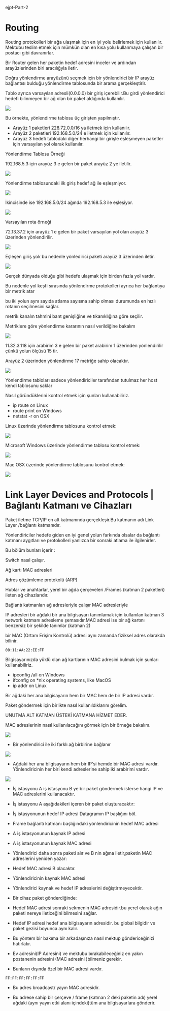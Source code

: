 ejpt-Part-2

# Routing


Routing protokolleri bir ağa ulaşmak için en iyi yolu belirlemek için kullanılır. Mektubu teslim etmek için  mümkün olan en kısa yolu  kullanmaya çalışan bir postacı gibi davranırlar.

Bir Router gelen her paketin hedef adresini inceler ve  ardından arayüzlerinden biri aracılığyla iletir.

Doğru yönlendirme arayüzünü seçmek için bir yönlendirici bir IP arayüz bağlantısı bulduğu yönlendirme tablosunda bir arama gerçekleştirir.

Tablo ayrıca varsayılan adresli(0.0.0.0) bir giriş içerebilir.Bu girdi yönlendirici hedefi bilinmeyen bir ağ olan bir paket aldığında kullanılır.

![](https://raw.githubusercontent.com/cagatayceyhan/terminal_Img/main/R1.PNG)

Bu örnekte, yönlendirme tablosu üç girişten yapılmıştır.


- Arayüz 1 paketleri 228.72.0.0/16 ya iletmek için kullanılır.
- Arayüz 2 paketleri 192.168.5.0/24 e iletmek için kullanılır.
- Arayüz 3 hedefi tablodaki diğer herhangi bir girişle eşleşmeyen paketler için varsayılan yol olarak kullanılır.

Yönlendirme Tablosu Örneği

192.168.5.3 için arayüz 3 e gelen bir paket arayüz 2 ye iletilir.

![](https://raw.githubusercontent.com/cagatayceyhan/terminal_Img/main/R2.PNG)

Yönlendirme tablosundaki ilk giriş hedef ağ ile eşleşmiyor.

![](https://raw.githubusercontent.com/cagatayceyhan/terminal_Img/main/R3.PNG)




İkincisinde ise 192.168.5.0/24 ağında 192.168.5.3 ile eşleşiyor.

![](https://raw.githubusercontent.com/cagatayceyhan/terminal_Img/main/R4.PNG)

Varsayılan rota örneği

72.13.37.2 için arayüz 1 e gelen bir paket varsayılan yol olan arayüz 3 üzerinden yönlendirilir.

![](https://raw.githubusercontent.com/cagatayceyhan/terminal_Img/main/R5.PNG)


Eşleşen giriş yok bu nedenle yönledirici paketi arayüz 3 üzerinden iletir.

![](https://raw.githubusercontent.com/cagatayceyhan/terminal_Img/main/R6.PNG)


Gerçek dünyada olduğu gibi hedefe ulaşmak için birden fazla yol vardır.

Bu nedenle yol keşfi sırasında yönlendirme protokolleri ayrıca her bağlantıya bir metrik atar

bu iki yolun aynı sayıda atlama sayısına sahip olması durumunda en hızlı rotanın seçilmesini sağlar.

metrik kanalın tahmini bant genişliğine ve tıkanıklığına göre seçilir.

Metriklere göre yönlendirme kararının nasıl verildiğine bakalım

![](https://raw.githubusercontent.com/cagatayceyhan/terminal_Img/main/R7.PNG)


11.32.3.118 için arabirim 3 e gelen bir paket arabirim 1 üzerinden yönlendirilir çünkü yolun ölçüsü 15 tir.

Arayüz 2 üzerinden yönlendirme 17 metriğe sahip olacaktır.

![](https://raw.githubusercontent.com/cagatayceyhan/terminal_Img/main/R8.PNG)




Yönlendirme tabloları sadece yönlendiriciler tarafından tutulmaz her host kendi tablosunu saklar

Nasıl göründüklerini kontrol etmek için şunları kullanabiliriz.


- ip route on Linux
- route print on Windows
- netstat -r on OSX

Linux üzerinde yönlendirme tablosunu kontrol etmek:

![](https://raw.githubusercontent.com/cagatayceyhan/terminal_Img/main/R9.PNG)

Microsoft Windows üzerinde yönlendirme tablosu kontrol etmek:


![](https://raw.githubusercontent.com/cagatayceyhan/terminal_Img/main/R10.PNG)


Mac OSX üzerinde yönlendirme tablosunu kontrol etmek:

![](https://raw.githubusercontent.com/cagatayceyhan/terminal_Img/main/R11.PNG)

# Link Layer Devices and Protocols | Bağlantı Katmanı ve Cihazları
Paket iletme TCP/IP en alt katmanında gerçekleşir.Bu katmanın adı Link Layer /bağlantı katmanıdır.

Yönlendiriciler hedefe giden en iyi genel yolun farkında olsalar da bağlantı katmanı aygıtları ve protokolleri yanlızca bir sonraki atlama ile ilgilenirler.

Bu bölüm bunları içerir : 

Switch nasıl çalışır.

Ağ kartı MAC adresleri

Adres çözümleme protokolü (ARP)

Hublar ve anahtarlar, yerel bir ağda  çerçeveleri /Frames (katman 2 paketleri) ileten ağ cihazlarıdır.

Bağlantı katmanları ağ adresleriyle çalışır MAC adresleriyle

IP adresleri bir ağdaki bir ana bilgisayarı tanımlamak için kullanılan katman 3 network katmanı adresleme şemasıdır.MAC adresi ise bir ağ kartını  benzersiz bir şekilde tanımlar (katman 2)

bir MAC (Ortam Erişim Kontrolü) adresi aynı zamanda fiziksel adres olarakda bilinir.


```
00:11:AA:22:EE:FF
```

Bilgisayarınızda yüklü olan ağ kartlarının MAC adresini bulmak için şunları kullanabiliriz.

- ipconfig /all on Windows
- ifconfig on *nix operating systems, like MacOS
- ip addr on Linux

Bir ağdaki her ana bilgisayarın hem bir MAC hem de bir IP adresi vardır.

Paket göndermek için  birlikte nasıl kullanıldıklarını görelim.

UNUTMA ALT KATMAN ÜSTEKİ KATMANA HİZMET EDER.

MAC adreslerinin nasıl kullanılacağını görmek için bir örneğe bakalım.

![](https://raw.githubusercontent.com/cagatayceyhan/terminal_Img/main/LA1.PNG)



* Bir yönlendirici ile iki farklı ağ birbirine bağlanır

![](https://raw.githubusercontent.com/cagatayceyhan/terminal_Img/main/LA2.PNG)

* Ağdaki her ana bilgisayarın hem bir IP'si hemde bir MAC adresi vardır. Yönlendiricinin her biri kendi adreslerine sahip iki arabirimi vardır.

![](https://raw.githubusercontent.com/cagatayceyhan/terminal_Img/main/LA3.PNG)






* İş istasyonu A iş istasyonu B ye bir paket göndermek isterse hangi IP ve MAC adreslerini kullanacaktır.

* İş istasyonu A aşağıdakileri içeren bir paket oluşturacaktır:

* İş istasyonunun hedef IP adresi Datagramın IP  başlığını böl.

* Frame bağlantı katmanı başlığındaki yönlendiricinin hedef MAC adresi

* A iş istasyonunun kaynak IP adresi

* A iş istasyonunun kaynak MAC adresi

* Yönlendirici daha sonra paketi alır ve B nin ağına iletir,paketin MAC adreslerini yeniden yazar:

* Hedef MAC adresi  B olacaktır.

* Yönlendiricinin kaynak MAC adresi

* Yönlendirici kaynak ve hedef IP adreslerini değiştirmeyecektir.

* Bir cihaz paket gönderdiğinde:

* Hedef MAC adresi sonraki sekmenin MAC adresidir.bu yerel olarak ağın paketi nereye ileticeğini bilmesini sağlar.

* Hedef IP adresi hedef ana bilgisayarın adresidir. bu global bilgidir ve paket gezisi boyunca aynı kalır.

* Bu yöntem bir  bakıma bir arkadaşınıza nasıl mektup göndericeğinizi hatırlatır.

* Ev adresini(IP Adresini) ve mektubu bırakabileceğiniz en yakın postanenin adresini (MAC adresini )bilmeniz gerekir.

* Bunların dışında özel bir MAC adresi vardır.

```
FF:FF:FF:FF:FF:FF
```
 
* Bu adres broadcast/ yayın MAC adresidir.

* Bu adrese sahip bir çerçeve / frame  (katman 2 deki paketin adı) yerel ağdaki (aynı yayın etki alanı içindeki)tüm ana bilgisayarlara gönderir.










